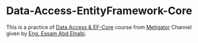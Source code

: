 # Data-Access-EntityFramework-Core

This is a practice of [Data Access & EF-Core](https://www.youtube.com/playlist?list=PL4n1Qos4Tb6QZkbTWJx7wHqEABP8Pg6uv) course from [Metigator](https://www.youtube.com/@Metigator) Channel given by [Eng. Essam Abd Elnabi](linkedin.com/in/iabdelnabi).